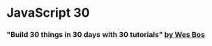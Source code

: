 # JavaScript 30
### "Build 30 things in 30 days with 30 tutorials" [by Wes Bos](http://wesbos.com/)
